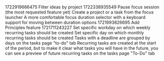 1722919666475
Filter ideas by project
1722338935549
Pause focus session (the most requested feature yet)
Create a project or a task from the focus launcher
A more comfortable focus duration selector with a keyboard support for moving between duration options
1721993826695
Add Principles feature
1721711243227
Set specific workday on which weekly recurring tasks should be created
Set specific day on which monthly recurring tasks should be created
Tasks with a deadline are grouped by days on the tasks page "to-do" tab
Recurring tasks are created at the start of the period, but to make it clear what tasks you will have in the future, you can see a preview of future recurring tasks on the tasks page "To-Do" tab
